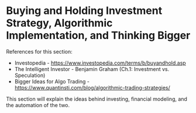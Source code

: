 # Buying and Holding Investment Strategy, Algorithmic Implementation, and Thinking Bigger 
References for this section: 
* Investopedia - https://www.investopedia.com/terms/b/buyandhold.asp
* The Intelligent Investor - Benjamin Graham (Ch.1: Investment vs. Speculation)
* Bigger Ideas for Algo Trading - https://www.quantinsti.com/blog/algorithmic-trading-strategies/

This section will explain the ideas behind investing, financial modeling, and the automation of the two. 